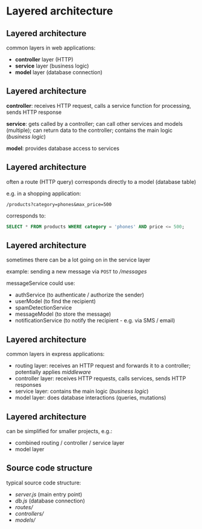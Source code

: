 # Layered architecture

## Layered architecture

common layers in web applications:

- **controller** layer (HTTP)
- **service** layer (business logic)
- **model** layer (database connection)

## Layered architecture

**controller**: receives HTTP request, calls a service function for processing, sends HTTP response

**service**: gets called by a controller; can call other services and models (multiple); can return data to the controller; contains the main logic (_business logic_)

**model**: provides database access to services

## Layered architecture

often a route (HTTP query) corresponds directly to a model (database table)

e.g. in a shopping application:

```text
/products?category=phones&max_price=500
```

corresponds to:

```sql
SELECT * FROM products WHERE category = 'phones' AND price <= 500;
```

## Layered architecture

sometimes there can be a lot going on in the service layer

example: sending a new message via `POST` to _/messages_

messageService could use:

- authService (to authenticate / authorize the sender)
- userModel (to find the recipient)
- spamDetectionService
- messageModel (to store the message)
- notificationService (to notify the recipient - e.g. via SMS / email)

## Layered architecture

common layers in express applications:

- routing layer: receives an HTTP request and forwards it to a controller; potentially applies _middleware_
- controller layer: receives HTTP requests, calls services, sends HTTP responses
- service layer: contains the main logic (_business logic_)
- model layer: does database interactions (queries, mutations)

## Layered architecture

can be simplified for smaller projects, e.g.:

- combined routing / controller / service layer
- model layer

## Source code structure

typical source code structure:

- _server.js_ (main entry point)
- _db.js_ (database connection)
- _routes/_
- _controllers/_
- _models/_
